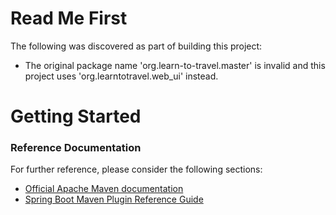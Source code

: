 # Read Me First
The following was discovered as part of building this project:

* The original package name 'org.learn-to-travel.master' is invalid and this project uses 'org.learntotravel.web_ui' instead.

# Getting Started

### Reference Documentation
For further reference, please consider the following sections:

* [Official Apache Maven documentation](https://maven.apache.org/guides/index.html)
* [Spring Boot Maven Plugin Reference Guide](https://docs.spring.io/spring-boot/docs/2.2.3.RELEASE/maven-plugin/)

